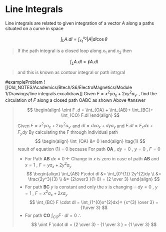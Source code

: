 # Line Integrals
Line integrals are related to given integration of a vector $A$ along a paths situated on a curve in space

$$
\int_L A.dl = \int_{x_1}^{x_2} \left| A \right| dl \cos \theta
$$

> If the path integral is a closed loop along $x_1$ and $x_2$ then

$$
\int_L A.dl = \oint A.dl
$$
>and this is known as contour integral or path intrgral



#exampleProblem 
![[Old_NOTES/Academics/Btech/S6/ElectroMagnetics/Module 1/Drawings/line integrals.excalidraw]]
Given $F = x^2ya_x + 2xy^2 a_{y^,}$ , find the circulation of $F$ along a closed path OABC as shown Above
#answer

>$$
\begin{align}
\oint F .d = \int_{OA} + \int_{AB}+ \int_{BC}+ \int_{CO} F.dl
\end{align}
>$$
>
>Given $F = x^2ya_x + 2xy^2 a_{y^,}$ and $dl = dxa_{x}+ dya_{y}$ 
>and $F.dl = F_xdx+ F_ydy$ 
>By calculating the F through individual path
>$$
\begin{align}
 \int_{OA} &= 0
\end{align} \tag{1}
>$$
> result of equation $(1)$ = 0 because For path **OA** , $dy = 0$ , $y =0$ , $F=0$
>- For Path **AB** $dx = 0$ <- Change in $x$ is zero in case of path **AB** and $x=1$ , $F=ya_{x}+ 2y^2a_y$ 
>$$
\begin{align}
 \int_{AB} F\cdot dl &= \int_{0^{1}} 2y^{2}dy \\
 &= \frac{2y^3}{3} \\
 &= {2\over3 }(1-0) = {2 \over 3}
\end{align}
>$$
>- For path **BC** $y$ is constant and only the $x$ is changing 
> $\therefore$ $dy =0$ , $y=1$ , $F=x^2a_{x}+ 2xa_y$
>$$
\int_{BC} F \cdot dl = \int_{1^{0}x^{2}dx}= {x^{3} \over 3} = {1\over 3}
>$$
> - For path **CO** $\int_{CO} F \cdot dl = 0$ 
> $\therefore$
>$$
\oint F \cdot dl = {2 \over 3} - {1 \over 3 } = {1 \over 3}
>$$